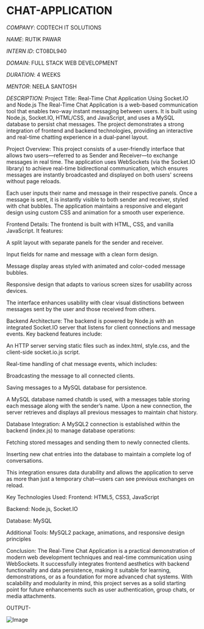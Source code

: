 # CHAT-APPLICATION

*COMPANY*: CODTECH IT SOLUTIONS

*NAME*: RUTIK PAWAR

*INTERN ID*: CT08DL940

*DOMAIN*: FULL STACK WEB DEVELOPMENT

*DURATION*: 4 WEEKS

*MENTOR*: NEELA SANTOSH

*DESCRIPTION*:
Project Title: Real-Time Chat Application Using Socket.IO and Node.js
The Real-Time Chat Application is a web-based communication tool that enables two-way instant messaging between users. It is built using Node.js, Socket.IO, HTML/CSS, and JavaScript, and uses a MySQL database to persist chat messages. The project demonstrates a strong integration of frontend and backend technologies, providing an interactive and real-time chatting experience in a dual-panel layout.

Project Overview:
This project consists of a user-friendly interface that allows two users—referred to as Sender and Receiver—to exchange messages in real time. The application uses WebSockets (via the Socket.IO library) to achieve real-time bidirectional communication, which ensures messages are instantly broadcasted and displayed on both users' screens without page reloads.

Each user inputs their name and message in their respective panels. Once a message is sent, it is instantly visible to both sender and receiver, styled with chat bubbles. The application maintains a responsive and elegant design using custom CSS and animation for a smooth user experience.

Frontend Details:
The frontend is built with HTML, CSS, and vanilla JavaScript. It features:

A split layout with separate panels for the sender and receiver.

Input fields for name and message with a clean form design.

Message display areas styled with animated and color-coded message bubbles.

Responsive design that adapts to various screen sizes for usability across devices.

The interface enhances usability with clear visual distinctions between messages sent by the user and those received from others.

Backend Architecture:
The backend is powered by Node.js with an integrated Socket.IO server that listens for client connections and message events. Key backend features include:

An HTTP server serving static files such as index.html, style.css, and the client-side socket.io.js script.

Real-time handling of chat message events, which includes:

Broadcasting the message to all connected clients.

Saving messages to a MySQL database for persistence.

A MySQL database named chatdb is used, with a messages table storing each message along with the sender’s name. Upon a new connection, the server retrieves and displays all previous messages to maintain chat history.

Database Integration:
A MySQL2 connection is established within the backend (index.js) to manage database operations:

Fetching stored messages and sending them to newly connected clients.

Inserting new chat entries into the database to maintain a complete log of conversations.

This integration ensures data durability and allows the application to serve as more than just a temporary chat—users can see previous exchanges on reload.

Key Technologies Used:
Frontend: HTML5, CSS3, JavaScript

Backend: Node.js, Socket.IO

Database: MySQL

Additional Tools: MySQL2 package, animations, and responsive design principles

Conclusion:
The Real-Time Chat Application is a practical demonstration of modern web development techniques and real-time communication using WebSockets. It successfully integrates frontend aesthetics with backend functionality and data persistence, making it suitable for learning, demonstrations, or as a foundation for more advanced chat systems. With scalability and modularity in mind, this project serves as a solid starting point for future enhancements such as user authentication, group chats, or media attachments.

OUTPUT- 

![Image](https://github.com/user-attachments/assets/bf2c2831-516c-4c6f-b20c-98e14417f6a9)
